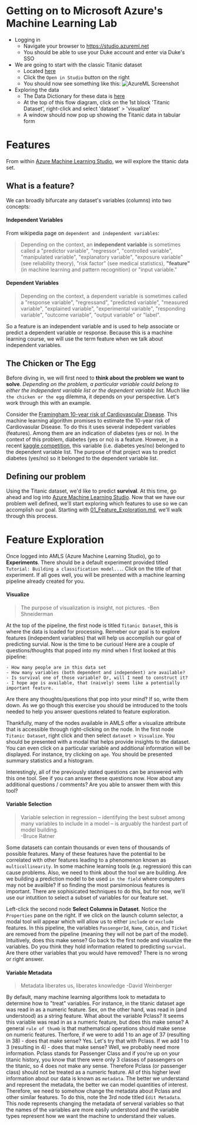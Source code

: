 # Getting on to Microsoft Azure's Machine Learning Lab
- Logging in
  - Navigate your browser to https://studio.azureml.net
  - You should be able to use your Duke account and enter via Duke's SSO
- We are going to start with the classic Titanic dataset
  - Located [here](https://gallery.cortanaintelligence.com/Experiment/Tutorial-Building-a-classification-model-in-Azure-ML-18)
  - Click the ```Open in Studio``` button on the right
  - You should now see something like this: ![AzureML Screenshot](https://github.com/Duke-Translational-Bioinformatics/mmci-practical-datascience/blob/master/lecture02_170526/lecture2Assets/azureTitanicScreenshot.png)
- Exploring the data
  - The Data Dictionary for these data is [here](https://www.kaggle.com/c/titanic/data)
  - At the top of this flow diagram, click on the 1st block 'Titanic Dataset', right-click and select 'dataset' > 'visualize'
  - A window should now pop up showing the Titanic data in tabular form

# Features
From within [Azure Machine Learning Studio](https://studio.azureml.net/
), we will explore the titanic data set. 

## What is a feature?
We can broadly bifurcate any dataset's variables (columns) into two concepts:

#### Independent Variables
From wikipedia page on `dependent and independent variables`:
>Depending on the context, an **independent variable** is sometimes 
called a "predictor variable", "regressor", "controlled variable",
"manipulated variable", "explanatory variable", 
"exposure variable" (see reliability theory), "risk factor" 
(see medical statistics), **"feature"** (in machine learning and pattern recognition) 
or "input variable."

#### Dependent Variables
> Depending on the context, a dependent variable is sometimes 
called a "response variable", "regressand", "predicted variable", 
"measured variable", "explained variable", "experimental variable",
"responding variable", "outcome variable", "output variable" or 
"label".

So a feature is an independent variable and is used to help associate or
predict a dependent variable or response. Because this is a machine learning course, 
we will use the term feature when we talk about independent variables.  

## The Chicken or The Egg
Before diving in, we will first need to **think about the problem we want to solve**. *Depending on the problem,
a particular variable could belong to either the independent variable list or the dependent variable list*. Much like 
`the chicken or the egg` dilemma, it depends on your perspective. Let's work
through this with an example.

Consider the [Framingham 10-year risk of Cardiovascular Disease](https://www.framinghamheartstudy.org/risk-functions/cardiovascular-disease/10-year-risk.php). This
machine learning algorithm promises to estimate the 10-year risk of Cardiovasular Disease. To do this it uses several
indepedent variables (features). Among them are an indication of diabetes (yes or no). In the context of this problem,
diabetes (yes or no) is a feature. However, in a recent [kaggle competition](https://www.kaggle.com/c/pf2012-diabetes),
this variable (i.e. diabetes yes/no) belonged to the dependent variable list. The purpose of that project was to 
predict diabetes (yes/no) so it belonged to the dependent variable list.


## Defining our problem
Using the Titanic dataset, we'd like to predict **survival**. At this time,
go ahead and log into [Azure Machine Learning Studio](https://studio.azureml.net/
). Now that we have our problem well defined, we'll start exploring which features
to use so we can accomplish our goal. Starting with [01_Feature_Exploration.md](01_Feature_Exploration.md), we'll 
walk through this process.

# Feature Exploration
Once logged into AMLS (Azure Machine Learning Studio), go to **Experiments**. There should be 
a default experiment provided titled `Tutorial: Building a classification model...`. Click on 
the title of that experiment. If all goes well, you will be presented with a 
machine learning pipeline already created for you.

#### Visualize
> The purpose of visualization is insight, not pictures.
-Ben Shneiderman

At the top of the pipeline, the first node is titled `Titanic Dataset`, this is where
the data is loaded for processing. Remeber our goal is to explore features (independent variables) that 
will help us accomplish our goal of predicting survial. Now is the time to be curious! Here are a couple
of questions/thoughts that poped into my mind when I first looked at this pipeline:

    - How many people are in this data set
    - How many variables (both dependent and independent) are available?
    - Is survival one of those variable? Or, will I need to construct it?
    - I hope age is available, that (naively) seems like a potentially important feature.  
Are there any thoughts/questions that pop into your mind? If so, write them down. As we go though this exercise
you should be introduced to the tools needed to help you answer questions related to feature exploration.
 
Thankfully, many of the nodes available in AMLS offer a visualize attribute that is accessible
through right-clicking on the node. In the first node `Titanic Dataset`, right click and then select 
`dataset > Visualize`. You should be presented with a modal that helps provide insights to the dataset.
You can even click on a particular variable and additional information will be displayed. For instance, try 
clicking on `age`. You should be presented summary statistics and a histogram.

Interestingly, all of the previously stated questions can be answered with this one tool. See if you can answer these
questions now. How about any additional questions / comments? Are you able to answer them with this tool? 


#### Variable Selection
> Variable selection in regression – identifying the best subset among many variables to include in a model – is arguably the hardest part of model building.  
-Bruce Ratner

Some datasets can contain thousands or even tens of thousands of possible features. Many of these features have the potential 
to be correlated with other features leading to a phenomenon known as `multicollinearity`. In some machine learning 
tools (e.g. regression) this can cause problems. Also, we need to think about the tool we are building. Are we building
a prediction model to be used `in the field` where computers may not be availble? If so finding the most parsimonious features
is important. There are sophisicated techniques to do this, but for now, we'll use our intutition to select a subset of
variables for our feature set.

Left-click the second node **Select Columns in Dataset**. Notice the `Properties` pane on the right. If we click on the 
launch column selector, a modal tool will appear which will allow us to either `include` or `exclude` features.
In this pipeline, the variables `PassengerId`, `Name`, `Cabin`, and `Ticket` are removed
from the pipeline (meaning they will not be part of the model). Intuitively, does this make sense? Go back to the first
node and visualize the variables. Do you think they hold information related to predicting `survial`. Are there other
variables that you would have removed? There is no wrong or right answer.

#### Variable Metadata
>Metadata liberates us, liberates knowledge
-David Weinberger  

By default, many machine learning algorithms look to metadata to determine how to "treat" variables. For instance, in 
the titanic dataset age was read in as a numeric feature. Sex, on the other hand, was read in (and understood) as a 
string feature. What about the variable Pclass? It seems this variable was read in as a numeric feature, but does this make
sense? A general `rule of thumb` is that mathematical operations should make sense on numeric features. Therfore, if we 
were to add 1 to an age of 37 (resulting in 38) - does that make sense? Yes. Let's try that with Pclass. If we add 1 to 
3 (resulting in 4) - does that make sense? Well, we probably need more information. Pclass stands for Passenger Class and
if you're up on your titanic history, you know that there were only 3 classes of passengers on the titanic, so 4 does not
make any sense. Therefore Pclass (or passenger class) should not be treated as a numeric feature. All of this higher level
information about our data is known as `metadata`. The better we understand and represent the metadata, the
better we can model quantities of interest. Therefore, we need to somehow change the metadata about Pclass and other similar
features. To do this, note the 3rd node titled `Edit Metadata`. This node represents changing the metadata of serveral variables
so that the names of the variables are more easily understood and the variable types represent how we want the machine to 
understand their values.
